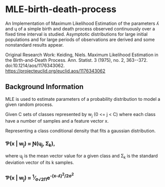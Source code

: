 # MLE-birth-death-process
An Implementation of Maximum Likelihood Estimation of the parameters &#654; and &#613; of a simple birth and death process observed continuously over a fixed time interval is studied. Asymptotic distributions for large initial populations and for large periods of observations are derived and some nonstandard results appear.

Original Research Work: Keiding, Niels. Maximum Likelihood Estimation in the Birth-and-Death Process. Ann. Statist. 3 (1975), no. 2, 363--372. doi:10.1214/aos/1176343062. https://projecteuclid.org/euclid.aos/1176343062

## Background Information
MLE is used to estimate parameters of a probability distribution to model a given random process.

Given C sets of classes represented by w<sub>j</sub> (0 <= j < C) where each class have a number of samples and a feature vector x.

Representing a class conditional density that fits a gaussian distribution.
### &#420;(x | w<sub>j</sub>) &asymp; &#413;(&#613;<sub>j</sub>, &#425;<sub>k</sub>),
where &#613;<sub>j</sub> is the mean vector value for a given class and &#425;<sub>k</sub> is the standard deviation vector of its k samples.

### &#420;(x | w<sub>j</sub>) &asymp; <sup>1</sup>&frasl;<sub>&sigma;&#8730;2&Pi;</sub>e<sup>-(x-&#654;)<sup>2</sup>/2&sigma;<sup>2</sup></sup>



